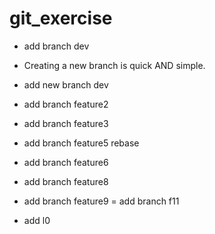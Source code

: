# git_exercise
- add branch dev
- Creating a new branch is quick AND simple.
- add new branch dev
- add branch feature2
- add branch feature3
- add branch feature5 rebase
- add branch feature6
- add branch feature8
- add branch feature9
= add branch f11

- add l0